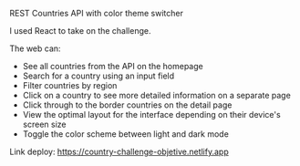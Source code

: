 REST Countries API with color theme switcher

I used React to take on the challenge.

The web can: 
- See all countries from the API on the homepage
- Search for a country using an input field
- Filter countries by region
- Click on a country to see more detailed information on a separate page
- Click through to the border countries on the detail page
- View the optimal layout for the interface depending on their device's screen size
- Toggle the color scheme between light and dark mode

Link deploy: https://country-challenge-objetive.netlify.app
